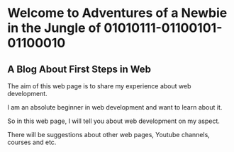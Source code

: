 # Welcome to **Adventures of a Newbie in the Jungle of 01010111-01100101-01100010**

## A Blog About First Steps in Web

The aim of this web page is to share my experience about web development.

I am an absolute beginner in web development and want to learn about it.

So in this web page, I will tell you about web development on my aspect.

There will be suggestions about other web pages, Youtube channels, courses and etc.
